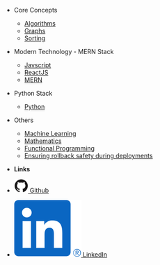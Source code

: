 <!-- docs/_sidebar.md -->

- Core Concepts

  - [Algorithms](waystosolve.md)
  - [Graphs](graphs.md)
  - [Sorting](sorting.md)

- Modern Technology - MERN Stack

  - [Javscript](javascript.md)
  - [ReactJS](reactjs.md)
  - [MERN](mean_mern.md)

- Python Stack

  - [Python](python.md)

- Others

  - [Machine Learning](machinelearning.md)
  - [Mathematics](maths.md)
  - [Functional Programming](functional.md)
  - [Ensuring rollback safety during deployments](others/rollback.md)

- **Links**
- [![Github](./assets/img/github.svg) Github](https://github.com/Khalidansari)
- [![LinkedIn](./assets/img/linkedin.svg) LinkedIn](https://www.linkedin.com/in/khalid-ansari-dev/)

